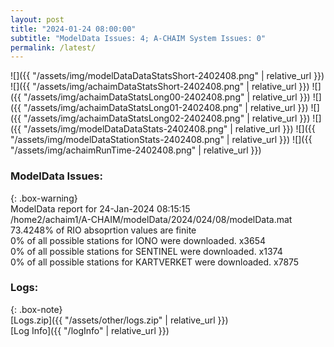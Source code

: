 ```yaml
---
layout: post
title: "2024-01-24 08:00:00"
subtitle: "ModelData Issues: 4; A-CHAIM System Issues: 0"
permalink: /latest/
---
```


![]({{ "/assets/img/modelDataDataStatsShort-2402408.png" | relative_url }})
![]({{ "/assets/img/achaimDataStatsShort-2402408.png" | relative_url }})
![]({{ "/assets/img/achaimDataStatsLong00-2402408.png" | relative_url }})
![]({{ "/assets/img/achaimDataStatsLong01-2402408.png" | relative_url }})
![]({{ "/assets/img/achaimDataStatsLong02-2402408.png" | relative_url }})
![]({{ "/assets/img/modelDataDataStats-2402408.png" | relative_url }})
![]({{ "/assets/img/modelDataStationStats-2402408.png" | relative_url }})
![]({{ "/assets/img/achaimRunTime-2402408.png" | relative_url }})


### ModelData Issues:  
  
{: .box-warning}  
 ModelData report for 24-Jan-2024 08:15:15   
 /home2/achaim1/A-CHAIM/modelData/2024/024/08/modelData.mat   
 73.4248% of RIO absoprtion values are finite   
 0% of all possible stations for IONO were downloaded. x3654   
 0% of all possible stations for SENTINEL were downloaded. x1374   
 0% of all possible stations for KARTVERKET were downloaded. x7875   
  


### Logs:  
  
{: .box-note}  
[Logs.zip]({{ "/assets/other/logs.zip" | relative_url }})  
[Log Info]({{ "/logInfo" | relative_url }})  
